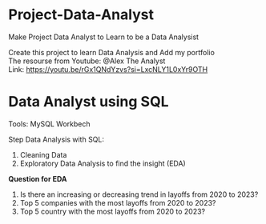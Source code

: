 # Project-Data-Analyst
Make Project Data Analyst to Learn to be a Data Analysist

Create this project to learn Data Analysis and Add my portfolio <br>
The resourse from Youtube: @Alex The Analyst <br>
Link: https://youtu.be/rGx1QNdYzvs?si=LxcNLY1L0xYr9OTH

# Data Analyst using SQL <br>

Tools: MySQL Workbech <br>

Step Data Analysis with SQL: <br>
1. Cleaning Data 
2. Exploratory Data Analysis to find the insight (EDA)

**Question for EDA**
1. Is there an increasing or decreasing trend in layoffs from 2020 to 2023?
2. Top 5 companies with the most layoffs from 2020 to 2023?
3. Top 5 country with the most layoffs from 2020 to 2023?

